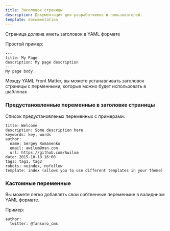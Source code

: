 ```yaml
---
title: Заголовок страницы
description: Документация для разработчиков и пользователей.
template: documentation
---
```


Страница должна иметь заголовок в YAML формате

Простой пример:  

```
---
title: My Page
description: My page description
---
My page body.
```

Между YAML Front Matter, вы можете устанавливать заголовок страницы с перменными, которые можно будет использовать в шаблонах.  


### Предустановленные переменные в заголовке страницы
Список предустановленых переменных с примерами:
```
title: Welcome  
description: Some description here   
keywords: key, words
author:
  name: Sergey Romanenko
  email: awilum@msn.com
  url: https://github.com/Awilum
date: 2015-10-18 16:00
tags: tag1, tag2
robots: noindex, nofollow  
template: index (allows you to use different templates in your theme)  
```


### Кастомные переменные
Вы можете легко добавлять свои собтвенные переменыне в валиднном YAML формате.  

Пример:   
```
author:
  twitter: @fansoro_cms
```
